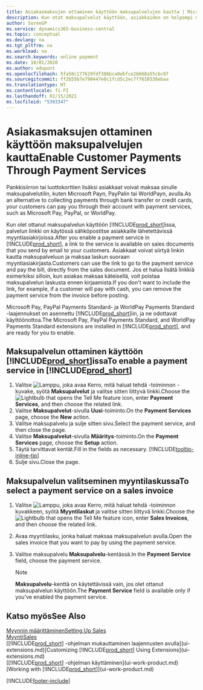 ```yaml
---
title: Asiakasmaksujen ottaminen käyttöön maksupalvelujen kautta | Microsoft Docs
description: Kun otat maksupalvelut käyttöön, asiakkaiden on helpompi maksaa laskunsa.
author: SorenGP
ms.service: dynamics365-business-central
ms.topic: conceptual
ms.devlang: na
ms.tgt_pltfrm: na
ms.workload: na
ms.search.keywords: online payment
ms.date: 10/01/2020
ms.author: edupont
ms.openlocfilehash: 5fa58c177629fdf386bca0ebfce2b668a55cbc8f
ms.sourcegitcommit: ff2b55b7e790447e0c1fcd5c2ec7f7610338ebaa
ms.translationtype: HT
ms.contentlocale: fi-FI
ms.lasthandoff: 02/15/2021
ms.locfileid: "5393347"
---
```

# <a name="enable-customer-payments-through-payment-services"></a><span data-ttu-id="cd224-103">Asiakasmaksujen ottaminen käyttöön maksupalvelujen kautta</span><span class="sxs-lookup"><span data-stu-id="cd224-103">Enable Customer Payments Through Payment Services</span></span>
<span data-ttu-id="cd224-104">Pankkisiirron tai luottokorttien lisäksi asiakkaat voivat maksaa sinulle maksupalvelutilin, kuten Microsoft Payn, PayPalin tai WorldPayn, avulla.</span><span class="sxs-lookup"><span data-stu-id="cd224-104">As an alternative to collecting payments through bank transfer or credit cards, your customers can pay you through their account with payment services, such as Microsoft Pay, PayPal, or WorldPay.</span></span>  

<span data-ttu-id="cd224-105">Kun olet ottanut maksupalvelun käyttöön [!INCLUDE[prod_short](includes/prod_short.md)]issa, palvelun linkki on käytössä sähköpostitse asiakkaille lähetettävissä myyntiasiakirjoissa.</span><span class="sxs-lookup"><span data-stu-id="cd224-105">After you enable a payment service in [!INCLUDE[prod_short](includes/prod_short.md)], a link to the service is available on sales documents that you send by email to your customers.</span></span> <span data-ttu-id="cd224-106">Asiakkaat voivat siirtyä linkin kautta maksupalveluun ja maksaa laskun suoraan myyntiasiakirjasta.</span><span class="sxs-lookup"><span data-stu-id="cd224-106">Customers can use the link to go to the payment service and pay the bill, directly from the sales document.</span></span> <span data-ttu-id="cd224-107">Jos et halua lisätä linkkiä esimerkiksi silloin, kun asiakas maksaa käteisellä, voit poistaa maksupalvelun laskusta ennen kirjaamista.</span><span class="sxs-lookup"><span data-stu-id="cd224-107">If you don't want to include the link, for example, if a customer will pay with cash, you can remove the payment service from the invoice before posting.</span></span>  

<span data-ttu-id="cd224-108">Microsoft Pay, PayPal Payments Standard- ja WorldPay Payments Standard -laajennukset on asennettu [!INCLUDE[prod_short](includes/prod_short.md)]iin, ja ne odottavat käyttöönottoa.</span><span class="sxs-lookup"><span data-stu-id="cd224-108">The Microsoft Pay, PayPal Payments Standard, and WorldPay Payments Standard extensions are installed in [!INCLUDE[prod_short](includes/prod_short.md)], and are ready for you to enable.</span></span>  

## <a name="to-enable-a-payment-service-in-prod_short"></a><span data-ttu-id="cd224-109">Maksupalvelun ottaminen käyttöön [!INCLUDE[prod_short](includes/prod_short.md)]issa</span><span class="sxs-lookup"><span data-stu-id="cd224-109">To enable a payment service in [!INCLUDE[prod_short](includes/prod_short.md)]</span></span>
1. <span data-ttu-id="cd224-110">Valitse ![Lamppu, joka avaa Kerro, mitä haluat tehdä -toiminnon](media/ui-search/search_small.png "Kerro, mitä haluat tehdä") -kuvake, syötä **Maksupalvelut** ja valitse sitten liittyvä linkki.</span><span class="sxs-lookup"><span data-stu-id="cd224-110">Choose the ![Lightbulb that opens the Tell Me feature](media/ui-search/search_small.png "Tell me what you want to do") icon, enter **Payment Services**, and then choose the related link.</span></span>  
2. <span data-ttu-id="cd224-111">Valitse **Maksupalvelut**-sivulla **Uusi**-toiminto.</span><span class="sxs-lookup"><span data-stu-id="cd224-111">On the **Payment Services** page, choose the **New** action.</span></span>  
3. <span data-ttu-id="cd224-112">Valitse maksupalvelu ja sulje sitten sivu.</span><span class="sxs-lookup"><span data-stu-id="cd224-112">Select the payment service, and then close the page.</span></span>  
4. <span data-ttu-id="cd224-113">Valitse **Maksupalvelut**-sivulla **Määritys**-toiminto.</span><span class="sxs-lookup"><span data-stu-id="cd224-113">On the **Payment Services** page, choose the **Setup** action.</span></span>  
5. <span data-ttu-id="cd224-114">Täytä tarvittavat kentät.</span><span class="sxs-lookup"><span data-stu-id="cd224-114">Fill in the fields as necessary.</span></span> [!INCLUDE[tooltip-inline-tip](includes/tooltip-inline-tip_md.md)]  
6. <span data-ttu-id="cd224-115">Sulje sivu.</span><span class="sxs-lookup"><span data-stu-id="cd224-115">Close the page.</span></span>  

## <a name="to-select-a-payment-service-on-a-sales-invoice"></a><span data-ttu-id="cd224-116">Maksupalvelun valitseminen myyntilaskussa</span><span class="sxs-lookup"><span data-stu-id="cd224-116">To select a payment service on a sales invoice</span></span>
1. <span data-ttu-id="cd224-117">Valitse ![Lamppu, joka avaa Kerro, mitä haluat tehdä -toiminnon](media/ui-search/search_small.png "Kerro, mitä haluat tehdä") kuvakkeen, syötä **Myyntilaskut** ja valitse sitten liittyvä linkki.</span><span class="sxs-lookup"><span data-stu-id="cd224-117">Choose the ![Lightbulb that opens the Tell Me feature](media/ui-search/search_small.png "Tell me what you want to do") icon, enter **Sales Invoices**, and then choose the related link.</span></span>  
2. <span data-ttu-id="cd224-118">Avaa myyntilasku, jonka haluat maksaa maksupalvelun avulla.</span><span class="sxs-lookup"><span data-stu-id="cd224-118">Open the sales invoice that you want to pay by using the payment service.</span></span>  
3. <span data-ttu-id="cd224-119">Valitse maksupalvelu **Maksupalvelu**-kentässä.</span><span class="sxs-lookup"><span data-stu-id="cd224-119">In the **Payment Service** field, choose the payment service.</span></span>  

    > [!NOTE]  
    > <span data-ttu-id="cd224-120">**Maksupalvelu**-kenttä on käytettävissä vain, jos olet ottanut maksupalvelun käyttöön.</span><span class="sxs-lookup"><span data-stu-id="cd224-120">The **Payment Service** field is available only if you've enabled the payment service.</span></span>  

## <a name="see-also"></a><span data-ttu-id="cd224-121">Katso myös</span><span class="sxs-lookup"><span data-stu-id="cd224-121">See Also</span></span>  
[<span data-ttu-id="cd224-122">Myynnin määrittäminen</span><span class="sxs-lookup"><span data-stu-id="cd224-122">Setting Up Sales</span></span>](sales-setup-sales.md)  
[<span data-ttu-id="cd224-123">Myynti</span><span class="sxs-lookup"><span data-stu-id="cd224-123">Sales</span></span>](sales-manage-sales.md)  
<span data-ttu-id="cd224-124">[[!INCLUDE[prod_short](includes/prod_short.md)] -ohjelman mukauttaminen laajennusten avulla](ui-extensions.md)</span><span class="sxs-lookup"><span data-stu-id="cd224-124">[Customizing [!INCLUDE[prod_short](includes/prod_short.md)] Using Extensions](ui-extensions.md)</span></span>  
<span data-ttu-id="cd224-125">[[!INCLUDE[prod_short](includes/prod_short.md)] -ohjelman käyttäminen](ui-work-product.md)</span><span class="sxs-lookup"><span data-stu-id="cd224-125">[Working with [!INCLUDE[prod_short](includes/prod_short.md)]](ui-work-product.md)</span></span>  


[!INCLUDE[footer-include](includes/footer-banner.md)]